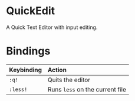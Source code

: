 # QuickEdit

A Quick Text Editor with input editing.

# Bindings
| Keybinding | Action |
| :--- | :--- |
| `:q!` | Quits the editor |
|  `:less!` | Runs ``less`` on the current file |
